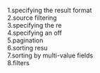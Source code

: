 1.specifying the result format <br />
2.source filtering <br />
3.specifying the re <br />
4.specifying an off <br />
5.pagination <br />
6.sorting resu <br />
7.sorting by multi-value fields <br />
8.filters
